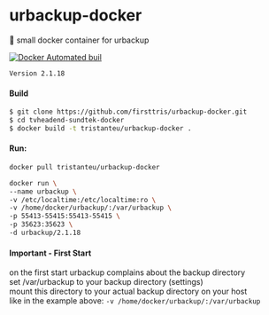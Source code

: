 # urbackup-docker
:floppy_disk: small docker container for urbackup

[![Docker Automated buil](https://img.shields.io/docker/automated/jrottenberg/ffmpeg.svg)](https://hub.docker.com/r/tristanteu/urbackup-docker/)

`Version 2.1.18`

#### Build
```bash
$ git clone https://github.com/firsttris/urbackup-docker.git
$ cd tvheadend-sundtek-docker
$ docker build -t tristanteu/urbackup-docker .
```

#### Run:
```bash
docker pull tristanteu/urbackup-docker

docker run \
--name urbackup \
-v /etc/localtime:/etc/localtime:ro \
-v /home/docker/urbackup/:/var/urbackup \
-p 55413-55415:55413-55415 \
-p 35623:35623 \
-d urbackup/2.1.18
```

#### Important - First Start
on the first start urbackup complains about the backup directory  
set /var/urbackup to your backup directory (settings)  
mount this directory to your actual backup directory on your host  
like in the example above:
`-v /home/docker/urbackup/:/var/urbackup`

